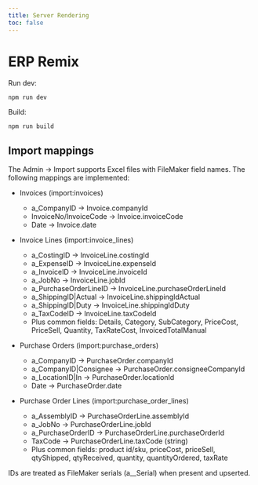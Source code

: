 ```yaml
---
title: Server Rendering
toc: false
---
```


# ERP Remix

Run dev:

```
npm run dev
```

Build:

```
npm run build
```

## Import mappings

The Admin → Import supports Excel files with FileMaker field names. The following mappings are implemented:

- Invoices (import:invoices)

  - a_CompanyID → Invoice.companyId
  - InvoiceNo/InvoiceCode → Invoice.invoiceCode
  - Date → Invoice.date

- Invoice Lines (import:invoice_lines)

  - a_CostingID → InvoiceLine.costingId
  - a_ExpenseID → InvoiceLine.expenseId
  - a_InvoiceID → InvoiceLine.invoiceId
  - a_JobNo → InvoiceLine.jobId
  - a_PurchaseOrderLineID → InvoiceLine.purchaseOrderLineId
  - a_ShippingID|Actual → InvoiceLine.shippingIdActual
  - a_ShippingID|Duty → InvoiceLine.shippingIdDuty
  - a_TaxCodeID → InvoiceLine.taxCodeId
  - Plus common fields: Details, Category, SubCategory, PriceCost, PriceSell, Quantity, TaxRateCost, InvoicedTotalManual

- Purchase Orders (import:purchase_orders)

  - a_CompanyID → PurchaseOrder.companyId
  - a_CompanyID|Consignee → PurchaseOrder.consigneeCompanyId
  - a_LocationID|In → PurchaseOrder.locationId
  - Date → PurchaseOrder.date

- Purchase Order Lines (import:purchase_order_lines)
  - a_AssemblyID → PurchaseOrderLine.assemblyId
  - a_JobNo → PurchaseOrderLine.jobId
  - a_PurchaseOrderID → PurchaseOrderLine.purchaseOrderId
  - TaxCode → PurchaseOrderLine.taxCode (string)
  - Plus common fields: product id/sku, priceCost, priceSell, qtyShipped, qtyReceived, quantity, quantityOrdered, taxRate

IDs are treated as FileMaker serials (a\_\_Serial) when present and upserted.
